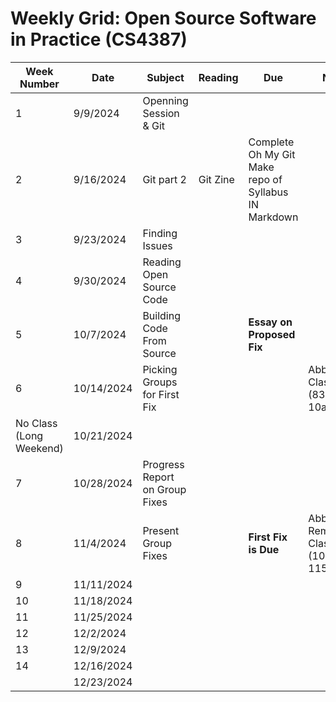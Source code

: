 # Weekly Grid: Open Source Software in Practice (CS4387)
| Week Number | Date        | Subject                        | Reading     | Due                                                     | Notes                                  |
|-------------|-------------|--------------------------------|-------------|---------------------------------------------------------|----------------------------------------|
| 1           | 9/9/2024    | Openning Session & Git         |             |                                                         |                                        |
| 2           | 9/16/2024   | Git part 2                     | Git Zine    | Complete Oh My Git<br>Make repo of Syllabus IN Markdown |                                        |
| 3           | 9/23/2024   | Finding Issues                 |             |                                                         |                                        |
| 4           | 9/30/2024   | Reading Open Source Code       |             |                                                         |                                        |
| 5           | 10/7/2024   | Building Code From Source      |             | **Essay on Proposed Fix**                               |                                        |
| 6           | 10/14/2024  | Picking Groups for First Fix   |             |                                                         | Abbreviated Class (830-10am)           |
| No Class<br>(Long Weekend)| 10/21/2024 |                   |             |                                                         |                                        |
| 7           | 10/28/2024  | Progress Report on Group Fixes |             |                                                         |                                        |
| 8           | 11/4/2024   | Present Group Fixes            |             | **First Fix is Due**                                    | Abbreviated Remote Class (10am-1150am) |
| 9           | 11/11/2024  |                                |             |                                                         |                                        |
| 10          | 11/18/2024  |                                |             |                                                         |                                        |
| 11          | 11/25/2024  |                                |             |                                                         |                                        |
| 12          | 12/2/2024   |                                |             |                                                         |                                        |
| 13          | 12/9/2024   |                                |             |                                                         |                                        |
| 14          | 12/16/2024  |                                |             |                                                         |                                        |
|             | 12/23/2024  |                                |             |                                                         |                                        |













